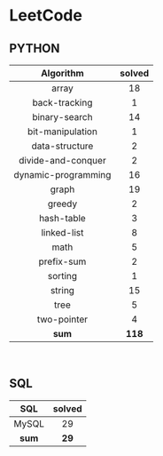 # LeetCode
## PYTHON
|    Algorithm    | solved |
| :-------------: | :----: |
|array|18|
|back-tracking|1|
|binary-search|14|
|bit-manipulation|1|
|data-structure|2|
|divide-and-conquer|2|
|dynamic-programming|16|
|graph|19|
|greedy|2|
|hash-table|3|
|linked-list|8|
|math|5|
|prefix-sum|2|
|sorting|1|
|string|15|
|tree|5|
|two-pointer|4|
| **sum** | **118**|

<br>

 ## SQL
|    SQL    | solved |
| :-------------: | :----: |
|    MySQL    |29|
| **sum** | **29**|

